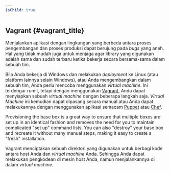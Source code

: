 ```yaml
---
isChild: true
---
```


## Vagrant {#vagrant_title}

Menjalankan aplikasi dengan lingkungan yang berbeda antara proses pengembangan dan proses produksi dapat berujung pada _bugs_ yang aneh. Hal yang tidak mudah juga untuk menjaga agar library yang digunakan adalah sama dan sudah terbaru ketika bekerja secara bersama-sama dalam sebuah tim.

Bila Anda bekerja di Windows dan melakukan _deployment_ ke Linux (atau platform lainnya selain Windows), atau Anda mengembangkan dalam sebuah tim, Anda perlu mencoba menggunakan _virtual machine_. Ini terdengar rumit, tetapi dengan menggunakan [Vagrant][vagrant], Anda dapat menyiapkan sebuah _virtual machine_ dengan beberapa langkah saja. _Virtual Machine_ ini kemudian dapat dipasang secara manual atau Anda dapat melakukannya dengan menggunakan aplikasi semacam [Puppet][puppet] atau [Chef][chef].

Provisioning the base box is a great way to
ensure that multiple boxes are set up in an identical fashion and removes the need for you to maintain complicated
"set up" command lists. You can also "destroy" your base box and recreate it without many manual steps, making it
easy to create a "fresh" installation.

Vagrant menciptakan sebuah direktori yang digunakan untuk berbagi kode antara host Anda dan _virtual machine_ Anda. Sehingga Anda dapat melakukan pengkodean di mesin host Anda, namun menjalankannya di dalam _virtual machine_.

[vagrant]: http://vagrantup.com/
[puppet]: http://www.puppetlabs.com/
[chef]: http://www.opscode.com/
